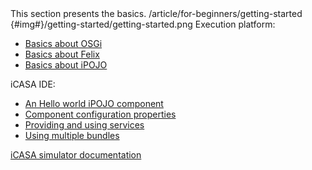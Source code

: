 <section>
<title>Getting Started</title>
<description>This section presents the basics.</description>
<link>/article/for-beginners/getting-started</link>
<icon>{#img#}/getting-started/getting-started.png</icon>
<toc>
Execution platform: 

+ [Basics about OSGi](/article/for-beginners/intro-osgi) 
+ [Basics about Felix](/article/for-beginners/intro-felix) 
+ [Basics about iPOJO](/article/for-beginners/intro-ipojo) 

iCASA IDE:

+ [An Hello world iPOJO component](/article/for-beginners/ide-hello-world) 
+ [Component configuration properties](/article/for-beginners/component-properties)
+ [Providing and using services](/article/for-beginners/intro-services)
+ [Using multiple bundles](/article/for-beginners/multiple-bundles)

[iCASA simulator documentation](http://adeleresearchgroup.github.com/iCasa-Simulator/snapshot/index.html) 
</toc>
</section>